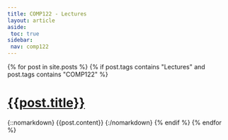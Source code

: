 ```yaml
---
title: COMP122 - Lectures
layout: article
aside:
 toc: true
sidebar:
 nav: comp122
---
```

{% for post in site.posts %}
{% if post.tags contains "Lectures" and post.tags contains "COMP122" %}
# [{{post.title}}]({{site.baseurl}}{{post.url}})
{::nomarkdown}
{{post.content}}
{:/nomarkdown}
{% endif %}
{% endfor %}
